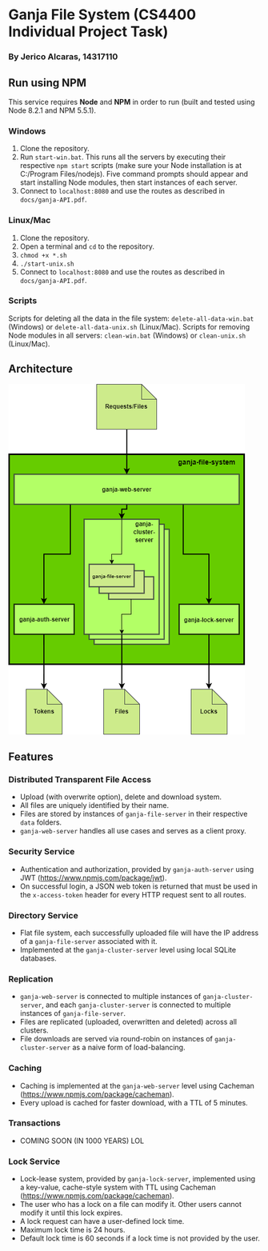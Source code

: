 # Ganja File System (CS4400 Individual Project Task)
### By Jerico Alcaras, 14317110
## Run using NPM
This service requires **Node** and **NPM** in order to run (built and tested using Node 8.2.1 and NPM 5.5.1).
### Windows
1. Clone the repository.
2. Run `start-win.bat`. This runs all the servers by executing their respective `npm start` scripts (make sure your Node installation is at C:/Program Files/nodejs). Five command prompts should appear and start installing Node modules, then start instances of each server.
3. Connect to `localhost:8080` and use the routes as described in `docs/ganja-API.pdf`.
### Linux/Mac
1. Clone the repository.
2. Open a terminal and `cd` to the repository.
3. `chmod +x *.sh`
4. `./start-unix.sh`
5. Connect to `localhost:8080` and use the routes as described in `docs/ganja-API.pdf`.
### Scripts
Scripts for deleting all the data in the file system: `delete-all-data-win.bat` (Windows) or `delete-all-data-unix.sh` (Linux/Mac).
Scripts for removing Node modules in all servers: `clean-win.bat` (Windows) or `clean-unix.sh` (Linux/Mac).
## Architecture
![Diagram](docs/ganja-architecture-diagram.png)
## Features
### Distributed Transparent File Access
* Upload (with overwrite option), delete and download system.
* All files are uniquely identified by their name.
* Files are stored by instances of `ganja-file-server` in their respective `data` folders.
* `ganja-web-server` handles all use cases and serves as a client proxy.
### Security Service
* Authentication and authorization, provided by `ganja-auth-server` using JWT (https://www.npmjs.com/package/jwt).
* On successful login, a JSON web token is returned that must be used in the `x-access-token` header for every HTTP request sent to all routes.
### Directory Service
* Flat file system, each successfully uploaded file will have the IP address of a `ganja-file-server` associated with it.
* Implemented at the `ganja-cluster-server` level using local SQLite databases.
### Replication
* `ganja-web-server` is connected to multiple instances of `ganja-cluster-server`, and each `ganja-cluster-server` is connected to multiple instances of `ganja-file-server`.
* Files are replicated (uploaded, overwritten and deleted) across all clusters. 
* File downloads are served via round-robin on instances of `ganja-cluster-server` as a naive form of load-balancing.
### Caching
* Caching is implemented at the `ganja-web-server` level using Cacheman (https://www.npmjs.com/package/cacheman).
* Every upload is cached for faster download, with a TTL of 5 minutes.
### Transactions
* COMING SOON (IN 1000 YEARS) LOL
### Lock Service
* Lock-lease system, provided by `ganja-lock-server`, implemented using a key-value, cache-style system with TTL using Cacheman (https://www.npmjs.com/package/cacheman).
* The user who has a lock on a file can modify it. Other users cannot modify it until this lock expires.
* A lock request can have a user-defined lock time.
* Maximum lock time is 24 hours.
* Default lock time is 60 seconds if a lock time is not provided by the user.
